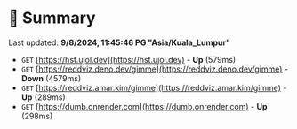 # 📖 Summary
Last updated: **9/8/2024, 11:45:46 PG "Asia/Kuala_Lumpur"**

- `GET` [https://hst.ujol.dev](https://hst.ujol.dev) - **Up** (579ms)
- `GET` [https://reddviz.deno.dev/gimme](https://reddviz.deno.dev/gimme) - **Down** (4579ms)
- `GET` [https://reddviz.amar.kim/gimme](https://reddviz.amar.kim/gimme) - **Up** (289ms)
- `GET` [https://dumb.onrender.com](https://dumb.onrender.com) - **Up** (298ms)
